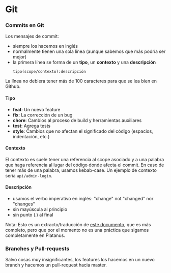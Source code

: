 Git
===

### Commits en Git

Los mensajes de commit:

  * siempre los hacemos en inglés
  * normalmente tienen una sola línea (aunque sabemos que más podría ser mejor)
  * la primera línea se forma de un **tipo**, un **contexto** y una **descripción**
    ```
    tipo(scope/contexto):descripción
    ```

  La línea no debiera tener más de 100 caracteres para que se lea bien en Github.

#### Tipo

  * **feat**: Un nuevo feature
  * **fix**: La corrección de un bug
  * **chore**: Cambios al proceso de build y herramientas auxiliares
  * **test**: Agrega tests
  * **style**: Cambios que no afectan el significado del código (espacios, indentación, etc.)

#### Contexto

  El contexto es suele tener una referencia al scope asociado y a una palabra que haga referencia al
  lugar del código donde afecta el commit. En caso de tener más de una palabra, usamos kebab-case.
  Un ejemplo de contexto sería `api/admin-login`.

#### Descripción

  * usamos el verbo imperativo en inglés:  "change" not "changed" nor "changes"
  * sin mayúscula al principio
  * sin punto (.) al final

Nota: Esto es un extracto/traducción de [este documento](https://github.com/ajoslin/conventional-changelog/blob/master/CONVENTIONS.md), que es más completo, pero que por el momento no es una práctica que sigamos completamente en Platanus.

### Branches y Pull-requests

Salvo cosas muy insignificantes, los features los hacemos en un nuevo branch y hacemos un pull-request hacia master.
